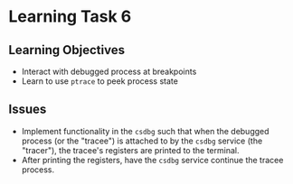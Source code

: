 # Learning Task 6

## Learning Objectives

* Interact with debugged process at breakpoints
* Learn to use `ptrace` to peek process state

## Issues

* Implement functionality in the `csdbg` such that when the debugged process
  (or the "tracee") is attached to by the `csdbg` service (the "tracer"), the
  tracee's registers are printed to the terminal.
* After printing the registers, have the `csdbg` service continue the tracee
  process.
